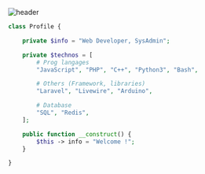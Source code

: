 ![header](https://capsule-render.vercel.app/api?type=waving&color=auto&height=220&section=header&text=Anas&fontSize=60&animation=fadeIn&fontAlignY=38&desc=Web%20Development%20%2F%20SysAdmin&descAlignY=51&descAlign=62)

```php
class Profile {

    private $info = "Web Developer, SysAdmin";

    private $technos = [
        # Prog langages
        "JavaScript", "PHP", "C++", "Python3", "Bash",

        # Others (Framework, libraries)
        "Laravel", "Livewire", "Arduino",

        # Database
        "SQL", "Redis",
    ];

    public function __construct() {
        $this -> info = "Welcome !";
    }

}
```

